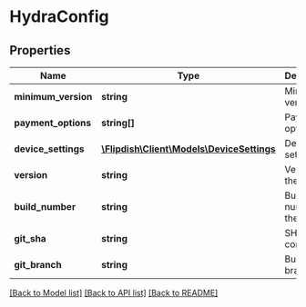 # HydraConfig

## Properties
Name | Type | Description | Notes
------------ | ------------- | ------------- | -------------
**minimum_version** | **string** | Minimum version | 
**payment_options** | **string[]** | Payment options | 
**device_settings** | [**\Flipdish\\Client\Models\DeviceSettings**](DeviceSettings.md) | Device settings | 
**version** | **string** | Version of the device | [optional] 
**build_number** | **string** | Build number of the device | [optional] 
**git_sha** | **string** | SHA of the commit | [optional] 
**git_branch** | **string** | Build branch | [optional] 

[[Back to Model list]](../README.md#documentation-for-models) [[Back to API list]](../README.md#documentation-for-api-endpoints) [[Back to README]](../README.md)


